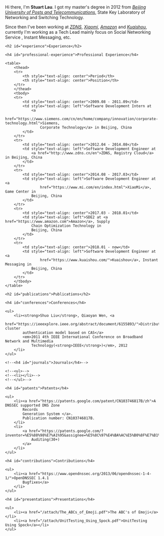 
<div class="en post-container">
    <p>Hi there, I'm <strong>Stuart Lau</strong>. I
        got my master's degree in 2012
        from <a href="https://www.bupt.edu.cn/"><i>Beijing University of Posts and
            Telecommunications</i></a>, State Key Laboratory of Networking and Switching
        Technology. </p>
    <p>Since then I've been working at
        <a href="https://www.zdns.cn/"><i>ZDNS</i></a>,
        <a href="https://www.mi.com/en/index.html"><i>Xiaomi</i></a>,
        <a href="https://www.amazon.com/"><i>Amazon</i></a> and
        <a href="https://www.kuaishou.com/"><i>Kuaishou</i></a>,
            currently I'm working as a Tech Lead mainly focus on Social Networking Service
            , Instant Messaging, etc.</p>

    <h2 id="experience">Experience</h2>

    <h4 id="professional-experience">Professional Experience</h4>

    <table>
        <thead>
        <tr>
            <th style="text-align: center">Period</th>
            <th style="text-align: center">Position</th>
        </tr>
        </thead>
        <tbody>
        <tr>
            <td style="text-align: center">2009.08 - 2011.09</td>
            <td style="text-align: left">Software Development Intern at
                <a
                        href="https://www.siemens.com/cn/en/home/company/innovation/corporate-technology.html">Siemens,
                    Corporate Technology</a> in Beijing, China
            </td>
        </tr>
        <tr>
            <td style="text-align: center">2012.04 - 2014.08</td>
            <td style="text-align: left">Software Development Engineer at
                <a href="http://www.zdns.cn/en">ZDNS, Registry Cloud</a> in Beijing, China
            </td>
        </tr>
        <tr>
            <td style="text-align: center">2014.08 - 2017.03</td>
            <td style="text-align: left">Software Development Engineer at <a
                    href="https://www.mi.com/en/index.html">XiaoMi</a>, Game Center in
                Beijing, China
            </td>
        </tr>
        <tr>
            <td style="text-align: center">2017.03 - 2018.01</td>
            <td style="text-align: left">SDE2 at <a href="https://www.amazon.com">Amazon</a>, Supply
                Chain Optimization Technology in
                Beijing, China
            </td>
        </tr>
        <tr>
            <td style="text-align: center">2018.01 - now</td>
            <td style="text-align: left">Software Development Engineer at <a
                    href="https://www.kuaishou.com/">Kuaishou</a>, Instant Messaging in
                Beijing, China
            </td>
        </tr>
        </tbody>
    </table>

    <h2 id="publications">Publications</h2>

    <h4 id="conferences">Conferences</h4>

    <ul>
        <li><strong>Shuo Liu</strong>, Qiaoyan Wen, <a
                href="https://ieeexplore.ieee.org/abstract/document/6155893/">Distributed cluster
            authentication model based on CAS</a>
            <em>2011 4th IEEE International Conference on Broadband Network and Multimedia
                Technology(<strong>IEEE</strong>)</em>, 2012
        </li>
    </ul>

    <!--<h4 id="journals">Journals</h4>-->

    <!--<ul>-->
    <!--<li></li>-->
    <!--</ul>-->

    <h4 id="patents">Patents</h4>

    <ul>
        <li><a href="https://patents.google.com/patent/CN103746817B/zh">A DNSSEC supported DNS Zone
            Records
            Generation System </a>.
            Publication number: CN103746817B.
        </li>
        <li>
            <a href="https://patents.google.com/?inventor=%E5%88%98%E7%A1%95&assignee=%E5%8C%97%E4%BA%AC%E5%B0%8F%E7%B1%B3%E7%A7%BB%E5%8A%A8%E8%BD%AF%E4%BB%B6%E6%9C%89%E9%99%90%E5%85%AC%E5%8F%B8&before=priority:20180909&after=priority:20160101">
                Auditing(30+)
            </a>
        </li>
    </ul>

    <h4 id="contributions">Contributions</h4>

    <ul>
        <li><a href="https://www.opendnssec.org/2013/06/opendnssec-1-4-1/">OpenDNSSEC 1.4.1
            Bugfixes</a>
        </li>
    </ul>

    <h4 id="presentations">Presentations</h4>

    <ul>
        <li><a href="/attach/The_ABCs_of_Emoji.pdf">The ABC's of Emoji</a></li>
        <li><a href="/attach/UnitTesting_Using_Spock.pdf">UnitTesting Using Spock</a></li>
    </ul>

</div>